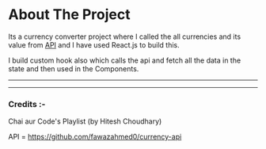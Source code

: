 # About The Project

Its a currency converter project where I called the all currencies and its value from [API](https://github.com/fawazahmed0/currency-api) and I have used React.js to build this.

I build custom hook also which calls the api and fetch all the data in the state and then used in the Components.




---




---



### Credits :-
Chai aur Code's Playlist (by Hitesh Choudhary)

API = https://github.com/fawazahmed0/currency-api


